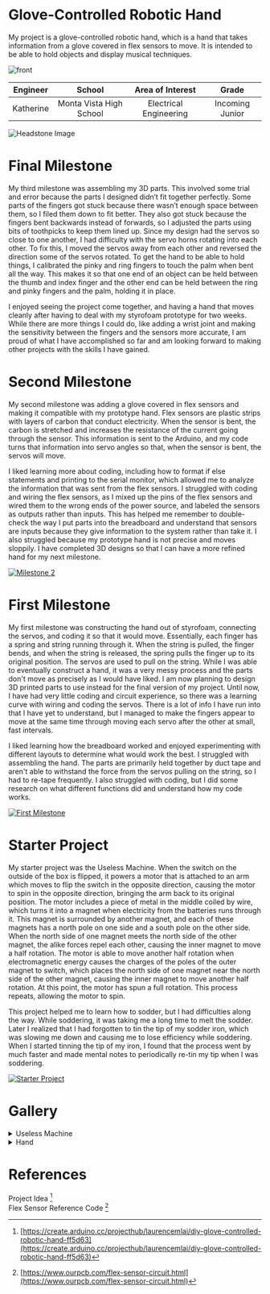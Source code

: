 ﻿# Glove-Controlled Robotic Hand
My project is a glove-controlled robotic hand, which is a hand that takes information from a glove covered in flex sensors to move. It is intended to be able to hold objects and display musical techniques.

   ![front](https://user-images.githubusercontent.com/108292161/180023794-99af88ab-56eb-471b-b586-8db76d141d47.jpg)

| **Engineer** | **School** | **Area of Interest** | **Grade** |
|:--:|:--:|:--:|:--:|
| Katherine | Monta Vista High School | Electrical Engineering | Incoming Junior

![Headstone Image](https://user-images.githubusercontent.com/108292161/179852268-de31a649-9426-4229-bcb8-5d4d218b1511.png)

# Final Milestone
My third milestone was assembling my 3D parts. This involved some trial and error because the parts I designed didn’t fit together perfectly. Some parts of the fingers got stuck because there wasn’t enough space between them, so I filed them down to fit better. They also got stuck because the fingers bent backwards instead of forwards, so I adjusted the parts using bits of toothpicks to keep them lined up. Since my design had the servos so close to one another, I had difficulty with the servo horns rotating into each other. To fix this, I moved the servos away from each other and reversed the direction some of the servos rotated. To get the hand to be able to hold things, I calibrated the pinky and ring fingers to touch the palm when bent all the way. This makes it so that one end of an object can be held between the thumb and index finger and the other end can be held between the ring and pinky fingers and the palm, holding it in place.

I enjoyed seeing the project come together, and having a hand that moves cleanly after having to deal with my styrofoam prototype for two weeks. While there are more things I could do, like adding a wrist joint and making the sensitivity between the fingers and the sensors more accurate, I am proud of what I have accomplished so far and am looking forward to making other projects with the skills I have gained.



# Second Milestone
My second milestone was adding a glove covered in flex sensors and making it compatible with my prototype hand. Flex sensors are plastic strips with layers of carbon that conduct electricity. When the sensor is bent, the carbon is stretched and increases the resistance of the current going through the sensor. This information is sent to the Arduino, and my code turns that information into servo angles so that, when the sensor is bent, the servos will move. 

I liked learning more about coding, including how to format if else statements and printing to the serial monitor, which allowed me to analyze the information that was sent from the flex sensors. I struggled with coding and wiring the flex sensors, as I mixed up the pins of the flex sensors and wired them to the wrong ends of the power source, and labeled the sensors as outputs rather than inputs. This has helped me remember to double-check the way I put parts into the breadboard and understand that sensors are inputs because they give information to the system rather than take it. I also struggled because my prototype hand is not precise and moves sloppily. I have completed 3D designs so that I can have a more refined hand for my next milestone.

[![Milestone 2](https://res.cloudinary.com/marcomontalbano/image/upload/v1658245615/video_to_markdown/images/youtube--9F8LWsBWWFo-c05b58ac6eb4c4700831b2b3070cd403.jpg)](https://www.youtube.com/watch?v=9F8LWsBWWFo "Milestone 2")

# First Milestone
My first milestone was constructing the hand out of styrofoam, connecting the servos, and coding it so that it would move. Essentially, each finger has a spring and string running through it. When the string is pulled, the finger bends, and when the string is released, the spring pulls the finger up to its original position. The servos are used to pull on the string. While I was able to eventually construct a hand, it was a very messy process and the parts don't move as precisely as I would have liked. I am now planning to design 3D printed parts to use instead for the final version of my project. Until now, I have had very little coding and circuit experience, so there was a learning curve with wiring and coding the servos. There is a lot of info I have run into that I have yet to understand, but I managed to make the fingers appear to move at the same time through moving each servo after the other at small, fast intervals.

I liked learning how the breadboard worked and enjoyed experimenting with different layouts to determine what would work the best. I struggled with assembling the hand. The parts are primarily held together by duct tape and aren't able to withstand the force from the servos pulling on the string, so I had to re-tape frequently. I also struggled with coding, but I did some research on what different functions did and understand how my code works.

[![First Milestone](https://res.cloudinary.com/marcomontalbano/image/upload/v1657640738/video_to_markdown/images/youtube--cq2TIxhJM8k-c05b58ac6eb4c4700831b2b3070cd403.jpg)](https://www.youtube.com/watch?v=cq2TIxhJM8k "First Milestone")

# Starter Project
My starter project was the Useless Machine. When the switch on the outside of the box is flipped, it powers a motor that is attached to an arm which moves to flip the switch in the opposite direction, causing the motor to spin in the opposite direction, bringing the arm back to its original position. The motor includes a piece of metal in the middle coiled by wire, which turns it into a magnet when electricity from the batteries runs through it. This magnet is surrounded by another magnet, and each of these magnets has a north pole on one side and a south pole on the other side. When the north side of one magnet meets the north side of the other magnet, the alike forces repel each other, causing the inner magnet to move a half rotation. The motor is able to move another half rotation when electromagnetic energy causes the charges of the poles of the outer magnet to switch, which places the north side of one magnet near the north side of the other magnet, causing the inner magnet to move another half rotation. At this point, the motor has spun a full rotation. This process repeats, allowing the motor to spin.

This project helped me to learn how to sodder, but I had difficulties along the way. While soddering, it was taking me a long time to melt the sodder. Later I realized that I had forgotten to tin the tip of my sodder iron, which was slowing me down and causing me to lose efficiency while soddering. When I started tinning the tip of my iron, I found that the process went by much faster and made mental notes to periodically re-tin my tip when I was soddering. 

[![Starter Project](https://res.cloudinary.com/marcomontalbano/image/upload/v1657641442/video_to_markdown/images/youtube--zHHrVlNTF08-c05b58ac6eb4c4700831b2b3070cd403.jpg)](https://www.youtube.com/watch?v=zHHrVlNTF08&t=36s "Starter Project")

# Gallery
<details><summary>Useless Machine</summary>
<p>

#### Useless Machine
   ![useless_machine](https://user-images.githubusercontent.com/108292161/180023994-4e5545d3-af42-4005-8d84-86c2e705ee5d.jpg)

   
</p>
</details>


<details><summary>Hand</summary>
<p>
   
#### Side View 
   ![side](https://user-images.githubusercontent.com/108292161/180023909-9c0e0b7a-8642-41c5-8965-d9bf5d5d99bb.jpg)
   
#### Prototype Hand 
   ![Prototype Hand](https://user-images.githubusercontent.com/108292161/179859558-7723ad97-5a88-46f3-9ace-8e3a130621bc.png) 
   
#### Angry Hand 
   ![angry](https://user-images.githubusercontent.com/108292161/180023861-b4966ccb-7c46-495b-8150-cbff8bfb71b3.jpg)
   
#### Musically Gifted Hand 
   ![musical_talent](https://user-images.githubusercontent.com/108292161/180023954-c1c781f7-6bf9-45a4-9d61-4fe8d5474737.jpg)
   
#### Circuit Diagram 
   ![Circuit Diagram](https://user-images.githubusercontent.com/108292161/179852639-0af2abf4-4445-4ecb-ae5a-190b91a29b11.png) 
   
#### Circuit Schematic 
   ![Circuit Schematic](https://user-images.githubusercontent.com/108292161/179852789-cf5e3692-36a1-47f4-aa93-d5166557289f.PNG) 
   
#### Hand Render 
   ![Hand Render](https://user-images.githubusercontent.com/108292161/179852717-febe5219-1f85-4dcf-aa06-00bf7dd2f4f9.PNG)
   
</p>
</details>


# References
Project Idea [^1]<br>
Flex Sensor Reference Code [^2]

[^1]: [https://create.arduino.cc/projecthub/laurencemlai/diy-glove-controlled-robotic-hand-ff5d63](https://create.arduino.cc/projecthub/laurencemlai/diy-glove-controlled-robotic-hand-ff5d63)
[^2]: [https://www.ourpcb.com/flex-sensor-circuit.html](https://www.ourpcb.com/flex-sensor-circuit.html)
